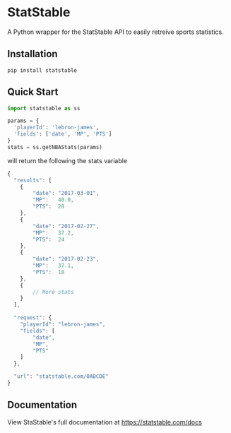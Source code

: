 # StatStable

A Python wrapper for the StatStable API to easily retreive sports statistics.

## Installation

    pip install statstable

## Quick Start

```python
import statstable as ss

params = {
  'playerId': 'lebron-james',
  'fields': ['date', 'MP', 'PTS']
}
stats = ss.getNBAStats(params)
```

will return the following the stats variable

```javascript
{
  "results": [
    {
        "date": "2017-03-01",
        "MP":   40.0,
        "PTS":  28
    },
    {
        "date": "2017-02-27",
        "MP":   37.2,
        "PTS":  24
    },
    {
        "date": "2017-02-23",
        "MP":   37.1,
        "PTS":  18
    },
    {
        // More stats
    }
  ],

  "request": {
    "playerId": "lebron-james",
    "fields": [
        "date", 
        "MP", 
        "PTS"
    ]
  },

  "url": "statstable.com/0ABCDE"
}
```

## Documentation

View StaStable's full documentation at https://statstable.com/docs
